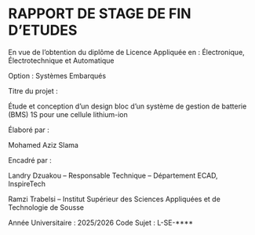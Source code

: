 # RAPPORT DE STAGE DE FIN D’ETUDES 

En vue de l’obtention du diplôme de Licence Appliquée en :
Électronique, Électrotechnique et Automatique

Option : Systèmes Embarqués

Titre du projet :

Étude et conception d’un design bloc d’un système de gestion de batterie (BMS) 1S pour une cellule lithium-ion

Élaboré par :

Mohamed Aziz Slama

Encadré par :

Landry Dzuakou – Responsable Technique – Département ECAD, InspireTech

Ramzi Trabelsi – Institut Supérieur des Sciences Appliquées et de Technologie de Sousse

Année Universitaire :  2025/2026
Code Sujet : L-SE-****

                                                                                                                                      
